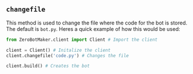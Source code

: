 ## `changefile`
This method is used to change the file where the code for the bot is stored. The default is `bot.py`. Heres a quick example of how this would be used:

```py
from ZeroBotMaker.client import Client # Import the client

client = Client() # Initalize the client
client.changefile('code.py') # Changes the file

client.build() # Creates the bot
```
